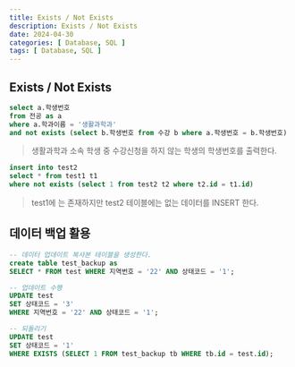 ```yaml
---
title: Exists / Not Exists 
description: Exists / Not Exists
date: 2024-04-30
categories: [ Database, SQL ]
tags: [ Database, SQL ]
---
```


## Exists / Not Exists

```sql
select a.학생번호
from 전공 as a
where a.학과이름 = '생활과학과' 
and not exists (select b.학생번호 from 수강 b where a.학생번호 = b.학생번호)
```
> 생활과학과 소속 학생 중 수강신청을 하지 않는 학생의 학생번호를 출력한다. 
  
```sql
insert into test2
select * from test1 t1
where not exists (select 1 from test2 t2 where t2.id = t1.id)
```
> test1에 는 존재하지만 test2 테이블에는 없는 데이터를 INSERT 한다. 

## 데이터 백업 활용

```sql
-- 데이터 업데이트 복사본 테이블을 생성한다. 
create table test_backup as
SELECT * FROM test WHERE 지역번호 = '22' AND 상태코드 = '1';

-- 업데이트 수행
UPDATE test
SET 상태코드 = '3'
WHERE 지역번호 = '22' AND 상태코드 = '1';

-- 되돌리기
UPDATE test
SET 상태코드 = '1'
WHERE EXISTS (SELECT 1 FROM test_backup tb WHERE tb.id = test.id);
```




